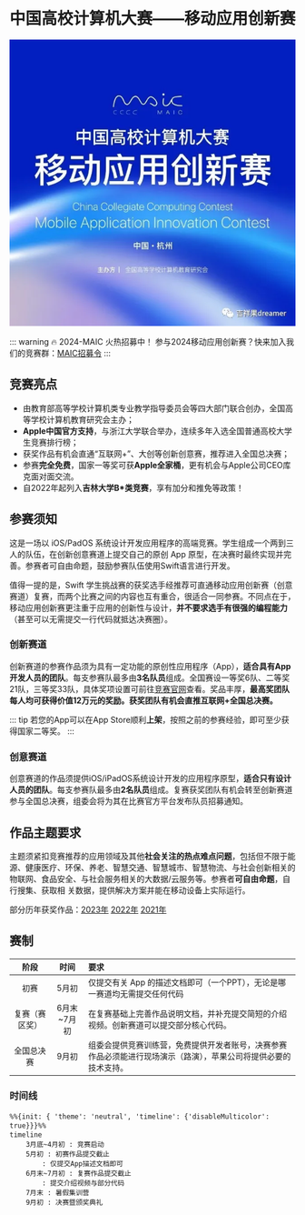 # 中国高校计算机大赛——移动应用创新赛

![移动应用创新赛](maic.webp)

::: warning 🔥 2024-MAIC 火热招募中！
参与2024移动应用创新赛？快来加入我们的竞赛群：[MAIC招募令](/competitions/maic/recruitment#%F0%9F%94%A5-%E5%8A%A0%E5%85%A52024-maic%E7%AB%9E%E8%B5%9B%E7%BE%A4)
:::
## 竞赛亮点

- 由教育部高等学校计算机类专业教学指导委员会等四大部门联合创办，全国高等学校计算机教育研究会主办；
- **Apple中国官方支持**，与浙江大学联合举办，连续多年入选全国普通高校大学生竞赛排行榜；
- 获奖作品有机会直通“互联网+”、大创等创新创意赛，推荐进入全国总决赛；
- 参赛**完全免费**，国家一等奖可获**Apple全家桶**，更有机会与Apple公司CEO库克面对面交流。
- 自2022年起列入**吉林大学B*类竞赛**，享有加分和推免等政策！

## 参赛须知

这是一场以 iOS/PadOS 系统设计开发应用程序的高端竞赛。学生组成一个两到三人的队伍，在创新创意赛道上提交自己的原创 App 原型，在决赛时最终实现并完善。参赛者可自由命题，鼓励参赛队伍使用Swift语言进行开发。

值得一提的是，Swift 学生挑战赛的获奖选手经推荐可直通移动应用创新赛（创意赛道）复赛，而两个比赛之间的内容也互有重合，很适合一同参赛。不同点在于，移动应用创新赛更注重于应用的创新性与设计，**并不要求选手有很强的编程能力**（甚至可以无需提交一行代码就抵达决赛圈）。

### 创新赛道
创新赛道的参赛作品须为具有一定功能的原创性应用程序（App），**适合具有App开发人员的团队**。每支参赛队最多由**3名队员**组成。全国赛设一等奖6队、二等奖21队，三等奖33队，具体奖项设置可前往[竞赛官网](http://www.appcontest.net/details/entryGuide)查看。奖品丰厚，**最高奖团队每人均可获得价值12万元的奖励。获奖团队有机会直推互联网+全国总决赛。**

::: tip
若您的App可以在App Store顺利**上架**，按照之前的参赛经验，即可至少获得国家二等奖。
::: 

### 创意赛道

创意赛道的作品须提供iOS/iPadOS系统设计开发的应用程序原型，**适合只有设计人员的团队**。每支参赛队最多由**2名队员**组成。复赛获奖团队有机会转至创新赛道参与全国总决赛，组委会将为其在比赛官方平台发布队员招募通知。


## 作品主题要求

主题须紧扣竞赛推荐的应用领域及其他**社会关注的热点难点问题**，包括但不限于能源、健康医疗、环保、养老、智慧交通、智慧城市、智慧物流、与社会创新相关的物联网、食品安全、与社会服务相关的大数据/云服务等。参赛者**可自由命题**，自行搜集、获取相 关数据，提供解决方案并能在移动设备上实际运行。

部分历年获奖作品：[2023年](https://sspai.com/post/82738) [2022年](https://sspai.com/post/75611) [2021年](https://sspai.com/post/70453)

## 赛制

[//]: # (TODO: 之后尝试使用element plus时间线替代)

|   阶段    |   时间    | 要求                                                       |
|:-------:|:-------:|:---------------------------------------------------------|
|   初赛    |   5月初   | 仅提交有关 App 的描述文档即可（一个PPT），无论是哪一赛道均无需提交任何代码                |
| 复赛（赛区奖） | 6月末~7月初 | 在复赛基础上完善作品说明文档，并补充提交简短的介绍视频。创新赛道可以提交部分核心代码。              |
|  全国总决赛  |   9月初   | 组委会提供竞赛训练营，免费提供开发者账号，决赛参赛作品必须能进行现场演示（路演），苹果公司将提供必要的技术支持。 |

### 时间线

```mermaid
%%{init: { 'theme': 'neutral', 'timeline': {'disableMulticolor': true}}}%%
timeline
    3月底~4月初 : 竞赛启动
    5月初 : 初赛作品提交截止
        : 仅提交App描述文档即可
    6月末~7月初 : 复赛作品提交截止
        : 提交介绍视频与部分代码
    7月末 : 暑假集训营
    9月初 : 决赛暨颁奖典礼
```

